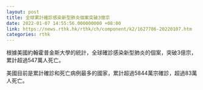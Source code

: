 ```yaml
---
layout: post
title: 全球累計確診感染新型肺炎個案突破3億宗
date: 2022-01-07 14:55:56.000000000 +08:00
link: https://news.rthk.hk/rthk/ch/component/k2/1627786-20220107.htm
categories: rthk
---
```


根據美國約翰霍普金斯大學的統計，全球確診感染新型肺炎的個案，突破3億宗，累計超過547萬人死亡。

美國目前是累計確診和死亡病例最多的國家，累計超過5844萬宗確診，超過83萬人死亡。
